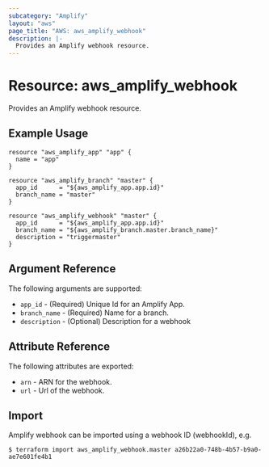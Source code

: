 ```yaml
---
subcategory: "Amplify"
layout: "aws"
page_title: "AWS: aws_amplify_webhook"
description: |-
  Provides an Amplify webhook resource.
---
```


# Resource: aws_amplify_webhook

Provides an Amplify webhook resource.

## Example Usage

```hcl
resource "aws_amplify_app" "app" {
  name = "app"
}

resource "aws_amplify_branch" "master" {
  app_id      = "${aws_amplify_app.app.id}"
  branch_name = "master"
}

resource "aws_amplify_webhook" "master" {
  app_id      = "${aws_amplify_app.app.id}"
  branch_name = "${aws_amplify_branch.master.branch_name}"
  description = "triggermaster"
}
```

## Argument Reference

The following arguments are supported:

* `app_id` - (Required) Unique Id for an Amplify App.
* `branch_name` - (Required) Name for a branch.
* `description` - (Optional) Description for a webhook

## Attribute Reference

The following attributes are exported:

* `arn` - ARN for the webhook.
* `url` - Url of the webhook.

## Import

Amplify webhook can be imported using a webhook ID (webhookId), e.g.

```
$ terraform import aws_amplify_webhook.master a26b22a0-748b-4b57-b9a0-ae7e601fe4b1
```
